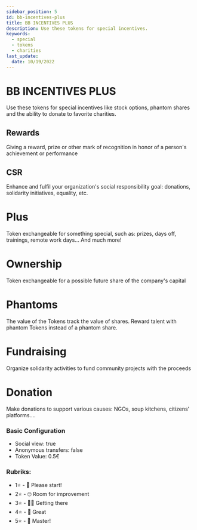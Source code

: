 ```yaml
---
sidebar_position: 5
id: bb-incentives-plus
title: BB INCENTIVES PLUS
description: Use these tokens for special incentives.
keywords:
  - special
  - tokens
  - charities
last_update:
  date: 10/19/2022
---
```


# BB INCENTIVES PLUS

Use these tokens for special incentives like stock options, phantom shares and the ability to donate to favorite charities.

## Rewards

Giving a reward, prize or other mark of recognition in honor of a person's achievement or performance

## CSR

Enhance and fulfil your organization's social responsibility goal: donations, solidarity initiatives, equality, etc.

# Plus

Token exchangeable for something special, such as: prizes, days off, trainings, remote work days... And much more!

# Ownership

Token exchangeable for a possible future share of the company's capital

# Phantoms

The value of the Tokens track the value of shares. Reward talent with phantom Tokens instead of a phantom share.

# Fundraising

Organize solidarity activities to fund community projects with the proceeds

# Donation

Make donations to support various causes: NGOs, soup kitchens, citizens' platforms....

### Basic Configuration

- Social view: true
- Anonymous transfers: false
- Token Value: 0.5€

### Rubriks:

- 1⭐ - 🤨​ Please start!
- 2⭐ - 🙄​ Room for improvement
- 3⭐ - 🙌🏼​ Getting there
- 4⭐ - 🤩​ Great
- 5⭐ - 💯​ Master!
